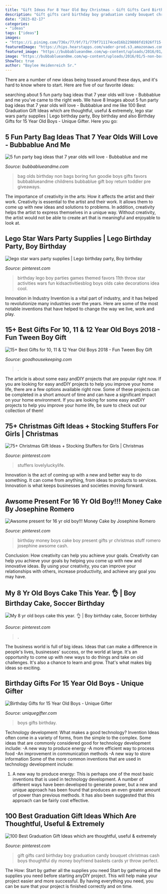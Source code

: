 ```yaml
---
title: "Gift Ideas For 8 Year Old Boy Christmas - Gift Gifts Card Birthday Boy Graduation Candy Bouquet Christmas Cash Boys Thoughtful Diy Money Boyfriend Baskets Cards Yr Throw Perfect"
description: "Gift gifts card birthday boy graduation candy bouquet christmas cash boys thoughtful diy money boyfriend baskets cards yr throw perfect"
date: "2023-02-17"
categories:
- "ideas"
tags: ["ideas"]
images:
- "https://i.pinimg.com/736x/77/9f/71/779f711174ced16b229808fd1926f715--harry-birthday-golden-birthday.jpg"
featuredImage: "https://hips.hearstapps.com/vader-prod.s3.amazonaws.com/1539626721-iron-man-ar-gifts-for-boys-1539626677.jpg?crop=1xw:0.99975xh;center,top&amp;resize=480:*"
featured_image: "https://bubbablueandme.com/wp-content/uploads/2016/01/5-non-boring-party-bag-ideas-for-kids-Bubbablue-and-me.jpg"
image: "https://bubbablueandme.com/wp-content/uploads/2016/01/5-non-boring-party-bag-ideas-for-kids-Bubbablue-and-me.jpg"
ShowToc: true
author: "Baylee Heidenreich Sr."
---
```



There are a number of new ideas being tossed around these days, and it's hard to know where to start. Here are five of our favorite ideas: 

	

		
searching about 5 fun party bag ideas that 7 year olds will love - Bubbablue and me you've came to the right web. We have 8 Images about 5 fun party bag ideas that 7 year olds will love - Bubbablue and me like 100 Best Graduation Gift Ideas which are thoughtful, useful &amp; extremely, lego star wars party supplies | Lego birthday party, Boy birthday and also Birthday Gifts for 15 Year Old Boys - Unique Gifter. Here you go:
		
    
## 5 Fun Party Bag Ideas That 7 Year Olds Will Love - Bubbablue And Me

<img loading=lazy src="https://bubbablueandme.com/wp-content/uploads/2016/01/5-non-boring-party-bag-ideas-for-kids-Bubbablue-and-me.jpg" onerror="this.onerror=null;this.src='https://tse2.mm.bing.net/th?id=OIP.gkiNpsQM48hHWf9NdWsl7wHaKo&amp;pid=15.1';" alt="5 fun party bag ideas that 7 year olds will love - Bubbablue and me">

_Source: bubbablueandme.com_

>bag olds birthday non bags boring fun goodie boys gifts favors bubbablueandme childrens bubbablue gift boy return toddler pre giveaways. 

	

The importance of creativity in the arts: How it affects the artist and their work.
Creativity is essential to the artist and their work. It allows them to come up with new ideas and solutions to problems. In addition, creativity helps the artist to express themselves in a unique way. Without creativity, the artist would not be able to create art that is meaningful and enjoyable to look at.

    
## Lego Star Wars Party Supplies | Lego Birthday Party, Boy Birthday

<img loading=lazy src="https://i.pinimg.com/736x/77/9f/71/779f711174ced16b229808fd1926f715--harry-birthday-golden-birthday.jpg" onerror="this.onerror=null;this.src='https://tse1.mm.bing.net/th?id=OIP.offWJR_we4tRtBIEJx_Q5gHaKX&amp;pid=15.1';" alt="lego star wars party supplies | Lego birthday party, Boy birthday">

_Source: pinterest.com_

>birthday lego boy parties games themed favors 11th throw star activities wars fun kidsactivitiesblog boys olds cake decorations idea cool. 

	

Innovation in Industry
Invention is a vital part of industry, and it has helped to revolutionize many industries over the years. Here are some of the most notable inventions that have helped to change the way we live, work and play.

    
## 15+ Best Gifts For 10, 11 &amp; 12 Year Old Boys 2018 - Fun Tween Boy Gift

<img loading=lazy src="https://hips.hearstapps.com/vader-prod.s3.amazonaws.com/1539626721-iron-man-ar-gifts-for-boys-1539626677.jpg?crop=1xw:0.99975xh;center,top&amp;resize=480:*" onerror="this.onerror=null;this.src='https://tse4.mm.bing.net/th?id=OIP.Q9aiu0ISoeTJMneV84isuwHaLH&amp;pid=15.1';" alt="15+ Best Gifts for 10, 11 &amp; 12 Year Old Boys 2018 - Fun Tween Boy Gift">

_Source: goodhousekeeping.com_

>. 

	

The article is about some easy andDIY projects that are popular right now.
If you are looking for easy andDIY projects to help you improve your home life, there are a few options available right now. Some of these projects can be completed in a short amount of time and can have a significant impact on your home environment. If you are looking for some easy andDIY projects to help you improve your home life, be sure to check out our collection of them!

    
## 75+ Christmas Gift Ideas + Stocking Stuffers For Girls | Christmas

<img loading=lazy src="https://i.pinimg.com/736x/51/02/72/5102723e2ab9b8995f8ff19a3e8f3f9d.jpg" onerror="this.onerror=null;this.src='https://tse2.mm.bing.net/th?id=OIP.9J0TMi_Y1v0hsS5K7A3vYQHaPH&amp;pid=15.1';" alt="75+ Christmas Gift Ideas + Stocking Stuffers for Girls | Christmas">

_Source: pinterest.com_

>stuffers lovelyluckylife. 

	

Innovation is the act of coming up with a new and better way to do something. It can come from anything, from ideas to products to services. Innovation is what keeps businesses and societies moving forward.

    
## Awsome Present For 16 Yr Old Boy!!! Money Cake By Josephine Romero

<img loading=lazy src="https://i.pinimg.com/736x/ba/a4/d1/baa4d1c46d69af70a588f39d477c5fb4--money-cake-old-boys.jpg" onerror="this.onerror=null;this.src='https://tse4.mm.bing.net/th?id=OIP.E35_6-0CgnmwVQzcOzgKdADhEs&amp;pid=15.1';" alt="Awsome present for 16 yr old boy!!! Money Cake by Josephine Romero">

_Source: pinterest.com_

>birthday money boys cake boy present gifts yr christmas stuff romero josephine awsome cash. 

	

Conclusion: How creativity can help you achieve your goals.
Creativity can help you achieve your goals by helping you come up with new and innovative ideas. By using your creativity, you can improve your relationships with others, increase productivity, and achieve any goal you may have.

    
## My 8 Yr Old Boys Cake This Year. 👌 | Boy Birthday Cake, Soccer Birthday

<img loading=lazy src="https://i.pinimg.com/736x/a5/ad/da/a5adda894b7716f273769daaf5dab273--boy-cakes-old-boys.jpg" onerror="this.onerror=null;this.src='https://tse3.mm.bing.net/th?id=OIP.bU12-MLNv_KKhzUT1KAzhgHaNK&amp;pid=15.1';" alt="My 8 yr old boys cake this year. 👌 | Boy birthday cake, Soccer birthday">

_Source: pinterest.com_

>. 

	

The business world is full of big ideas. Ideas that can make a difference in people's lives, businesses' success, or the world at large. It's an opportunity to come up with new ways to do things and take on old challenges. It's also a chance to learn and grow. That's what makes big ideas so exciting.

    
## Birthday Gifts For 15 Year Old Boys - Unique Gifter

<img loading=lazy src="https://uniquegifter.com/wp-content/uploads/2018/03/Gifts-for-15-Year-Old-Boys.jpg" onerror="this.onerror=null;this.src='https://tse3.mm.bing.net/th?id=OIP.VlubcvP8EC3DSwBTxS4IuQHaDP&amp;pid=15.1';" alt="Birthday Gifts for 15 Year Old Boys - Unique Gifter">

_Source: uniquegifter.com_

>boys gifts birthday. 

	

Technology development: What makes a good technology?
Invention Ideas often come in a variety of forms, from the simple to the complex. Some ideas that are commonly considered good for technology development include: 
-A new way to produce energy 
-A more efficient way to process food 
-An improvement in communication methods 
-A new way to store information 
Some of the more common inventions that are used in technology development include:


1) A new way to produce energy: This is perhaps one of the most basic inventions that is used in technology development. A number of different ways have been developed to generate power, but a new and unique approach has been found that produces an even greater amount of power than previous methods. It has also been suggested that this approach can be fairly cost effective.

    
## 100 Best Graduation Gift Ideas Which Are Thoughtful, Useful &amp; Extremely

<img loading=lazy src="https://i.pinimg.com/736x/2d/a3/ce/2da3ce827766e33478a73beccde2123e.jpg" onerror="this.onerror=null;this.src='https://tse3.mm.bing.net/th?id=OIP.g8NLJ9a2sC1OWz3yTmJRtAHaJ4&amp;pid=15.1';" alt="100 Best Graduation Gift Ideas which are thoughtful, useful &amp; extremely">

_Source: pinterest.com_

>gift gifts card birthday boy graduation candy bouquet christmas cash boys thoughtful diy money boyfriend baskets cards yr throw perfect. 

	

The How: Start by gather all the supplies you need
Start by gathering all the supplies you need before starting anyDIY project. This will help make your project easier and more successful. By having everything you need, you can be sure that your project is finished correctly and on time.

